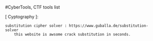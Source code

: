#CyberTools, CTF tools list



[ Cyptography ]:
	
	substitution cipher solver : https://www.guballa.de/substitution-solver
		this website is awsome crack substitution in seconds.
